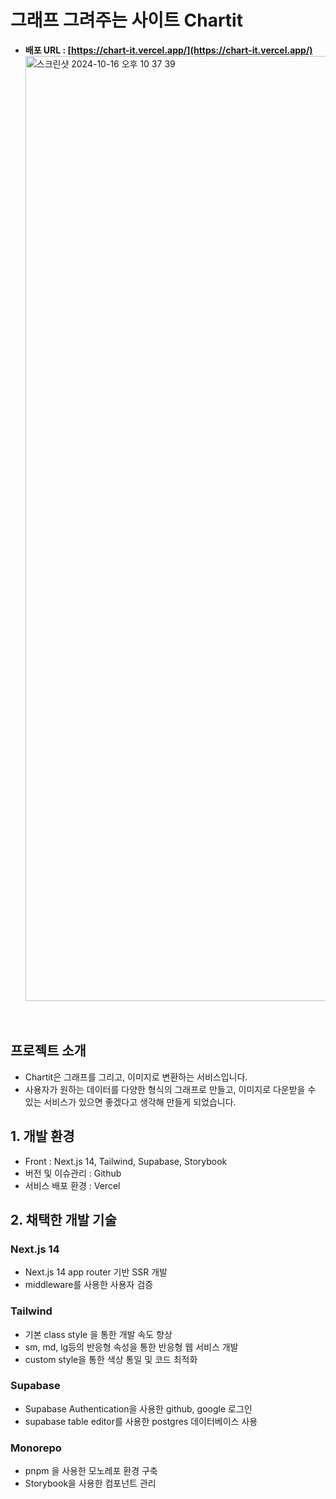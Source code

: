 # 그래프 그려주는 사이트 Chartit

- **배포 URL : [https://chart-it.vercel.app/](https://chart-it.vercel.app/)**
  <img width="1512" alt="스크린샷 2024-10-16 오후 10 37 39" src="https://github.com/user-attachments/assets/87dc17f1-8d68-490a-adab-616d8eca6c82">

<br>

## 프로젝트 소개

- Chartit은 그래프를 그리고, 이미지로 변환하는 서비스입니다.
- 사용자가 원하는 데이터를 다양한 형식의 그래프로 만들고, 이미지로 다운받을 수 있는 서비스가 있으면 좋겠다고 생각해 만들게 되었습니다.
  <br>

## 1. 개발 환경

- Front : Next.js 14, Tailwind, Supabase, Storybook
- 버전 및 이슈관리 : Github
- 서비스 배포 환경 : Vercel
  <br>

## 2. 채택한 개발 기술

### Next.js 14

- Next.js 14 app router 기반 SSR 개발
- middleware를 사용한 사용자 검증

### Tailwind

- 기본 class style 을 통한 개발 속도 향상
- sm, md, lg등의 반응형 속성을 통한 반응형 웹 서비스 개발
- custom style을 통한 색상 통일 및 코드 최적화

### Supabase

- Supabase Authentication을 사용한 github, google 로그인
- supabase table editor를 사용한 postgres 데이터베이스 사용

### Monorepo

- pnpm 을 사용한 모노레포 환경 구축
- Storybook을 사용한 컴포넌트 관리
